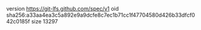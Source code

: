 version https://git-lfs.github.com/spec/v1
oid sha256:a33aa4ea3c5a892e9a9dcfe8c7ec1b71cc1f47704580d426b33dfcf042c0185f
size 13297
